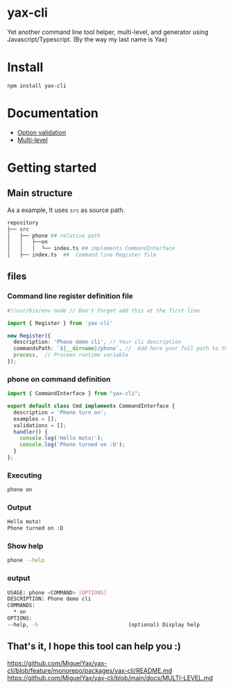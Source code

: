 # yax-cli
Yet another command line tool helper, multi-level, and generator using Javascript/Typescript. (By the way my last name is Yax)

# Install 
```
npm install yax-cli
```

# Documentation
- [Option validation](./docs//VALIDATIONS.md)
- [Multi-level](./docs/MULTI-LEVEL.md)

# Getting started

## Main structure

As a example, It uses `src` as source path.
```sh
repository
├── src
│   ├── phone ## relative path 
│   │   ├──on 
│   │   │  └── index.ts ## implements CommandInterface
│   ├── index.ts  ##  Command line Register file
```

## files

### Command line register definition file

```ts
#!/usr/bin/env node // Don't forget add this at the first line

import { Register } from 'yax-cli'

new Register({
  description: 'Phone demo cli', // Your cli description
  commandsPath: `${__dirname}/phone`, //  Add here your full path to the directory
  process,  // Procees runtime variable
});
```

### phone on command definition
```ts
import { CommandInterface } from "yax-cli";

export default class Cmd implements CommandInterface {
  description = 'Phone turn on';
  examples = [];
  validations = [];
  handler() {
    console.log('Hello moto!');
    console.log('Phone turned on :D');
  }
};
```

### Executing
```sh
phone on
```

### Output
```sh
Hello moto!
Phone turned on :D
```

### Show help
```sh
phone --help
```
### output
```sh
USAGE: phone <COMMAND> [OPTIONS]
DESCRIPTION: Phone demo cli
COMMANDS:
  * on
OPTIONS:
--help, -h                             (optional) Display help
```

## That's it, I hope this tool can help you :)

https://github.com/MiguelYax/yax-cli/blob/feature/monorepo/packages/yax-cli/README.md
https://github.com/MiguelYax/yax-cli/blob/main/docs/MULTI-LEVEL.md